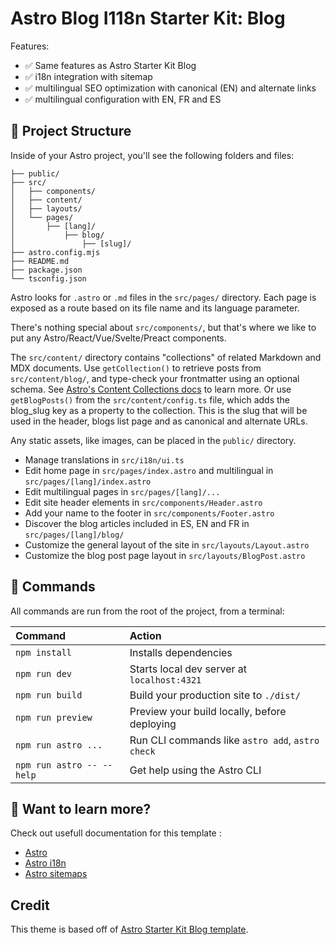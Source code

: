 # Astro Blog I118n Starter Kit: Blog
Features:

- ✅ Same features as Astro Starter Kit Blog
- ✅ i18n integration with sitemap
- ✅ multilingual SEO optimization with canonical (EN) and alternate links 
- ✅ multilingual configuration with EN, FR and ES 

## 🚀 Project Structure

Inside of your Astro project, you'll see the following folders and files:

```text
├── public/
├── src/
│   ├── components/
│   ├── content/
│   ├── layouts/
│   └── pages/
│       ├── [lang]/
│           ├── blog/
│               ├── [slug]/
├── astro.config.mjs
├── README.md
├── package.json
└── tsconfig.json
```

Astro looks for `.astro` or `.md` files in the `src/pages/` directory. Each page is exposed as a route based on its file name and its language parameter. 

There's nothing special about `src/components/`, but that's where we like to put any Astro/React/Vue/Svelte/Preact components.

The `src/content/` directory contains "collections" of related Markdown and MDX documents. 
Use `getCollection()` to retrieve posts from `src/content/blog/`, and type-check your frontmatter using an optional schema. See [Astro's Content Collections docs](https://docs.astro.build/en/guides/content-collections/) to learn more. 
Or use `getBlogPosts()` from the `src/content/config.ts` file, which adds the blog_slug key as a property to the collection. This is the slug that will be used in the header, blogs list page and as canonical and alternate URLs. 

Any static assets, like images, can be placed in the `public/` directory.

- Manage translations in `src/i18n/ui.ts`
- Edit home page in `src/pages/index.astro` and multilingual in `src/pages/[lang]/index.astro`
- Edit multilingual pages in `src/pages/[lang]/...`
- Edit site header elements in `src/components/Header.astro`
- Add your name to the footer in `src/components/Footer.astro`
- Discover the blog articles included in ES, EN and FR in `src/pages/[lang]/blog/`
- Customize the general layout of the site in `src/layouts/Layout.astro`
- Customize the blog post page layout in `src/layouts/BlogPost.astro`

## 🧞 Commands

All commands are run from the root of the project, from a terminal:

| Command                   | Action                                           |
| :------------------------ | :----------------------------------------------- |
| `npm install`             | Installs dependencies                            |
| `npm run dev`             | Starts local dev server at `localhost:4321`      |
| `npm run build`           | Build your production site to `./dist/`          |
| `npm run preview`         | Preview your build locally, before deploying     |
| `npm run astro ...`       | Run CLI commands like `astro add`, `astro check` |
| `npm run astro -- --help` | Get help using the Astro CLI                     |

## 👀 Want to learn more?

Check out usefull documentation for this template : 
- [Astro](https://docs.astro.build)
- [Astro i18n](https://docs.astro.build/en/recipes/i18n/)
- [Astro sitemaps](https://docs.astro.build/en/guides/integrations-guide/sitemap/)

## Credit

This theme is based off of [Astro Starter Kit Blog template](https://github.com/withastro/astro/tree/latest/examples/blog).
